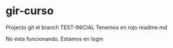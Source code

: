 # gir-curso

Projecto git el branch TEST-INICIAL
Tenemos en rojo readme.md

No esta funcionando. Estamos en login